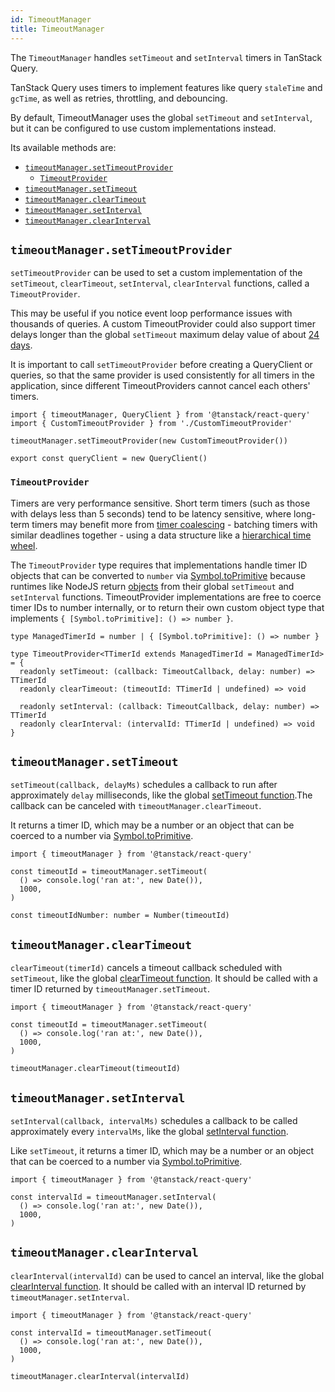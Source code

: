 ```yaml
---
id: TimeoutManager
title: TimeoutManager
---
```


The `TimeoutManager` handles `setTimeout` and `setInterval` timers in TanStack Query.

TanStack Query uses timers to implement features like query `staleTime` and `gcTime`, as well as retries, throttling, and debouncing.

By default, TimeoutManager uses the global `setTimeout` and `setInterval`, but it can be configured to use custom implementations instead.

Its available methods are:

- [`timeoutManager.setTimeoutProvider`](#timeoutmanagersettimeoutprovider)
  - [`TimeoutProvider`](#timeoutprovider)
- [`timeoutManager.setTimeout`](#timeoutmanagersettimeout)
- [`timeoutManager.clearTimeout`](#timeoutmanagercleartimeout)
- [`timeoutManager.setInterval`](#timeoutmanagersetinterval)
- [`timeoutManager.clearInterval`](#timeoutmanagerclearinterval)

## `timeoutManager.setTimeoutProvider`

`setTimeoutProvider` can be used to set a custom implementation of the `setTimeout`, `clearTimeout`, `setInterval`, `clearInterval` functions, called a `TimeoutProvider`.

This may be useful if you notice event loop performance issues with thousands of queries. A custom TimeoutProvider could also support timer delays longer than the global `setTimeout` maximum delay value of about [24 days](https://developer.mozilla.org/en-US/docs/Web/API/Window/setTimeout#maximum_delay_value).

It is important to call `setTimeoutProvider` before creating a QueryClient or queries, so that the same provider is used consistently for all timers in the application, since different TimeoutProviders cannot cancel each others' timers.

```tsx
import { timeoutManager, QueryClient } from '@tanstack/react-query'
import { CustomTimeoutProvider } from './CustomTimeoutProvider'

timeoutManager.setTimeoutProvider(new CustomTimeoutProvider())

export const queryClient = new QueryClient()
```

### `TimeoutProvider`

Timers are very performance sensitive. Short term timers (such as those with delays less than 5 seconds) tend to be latency sensitive, where long-term timers may benefit more from [timer coalescing](https://en.wikipedia.org/wiki/Timer_coalescing) - batching timers with similar deadlines together - using a data structure like a [hierarchical time wheel](https://www.npmjs.com/package/timer-wheel).

The `TimeoutProvider` type requires that implementations handle timer ID objects that can be converted to `number` via [Symbol.toPrimitive][toPrimitive] because runtimes like NodeJS return [objects][nodejs-timeout] from their global `setTimeout` and `setInterval` functions. TimeoutProvider implementations are free to coerce timer IDs to number internally, or to return their own custom object type that implements `{ [Symbol.toPrimitive]: () => number }`.

[nodejs-timeout]: https://nodejs.org/api/timers.html#class-timeout
[toPrimitive]: https://developer.mozilla.org/en-US/docs/Web/JavaScript/Reference/Global_Objects/Symbol/toPrimitive

```tsx
type ManagedTimerId = number | { [Symbol.toPrimitive]: () => number }

type TimeoutProvider<TTimerId extends ManagedTimerId = ManagedTimerId> = {
  readonly setTimeout: (callback: TimeoutCallback, delay: number) => TTimerId
  readonly clearTimeout: (timeoutId: TTimerId | undefined) => void

  readonly setInterval: (callback: TimeoutCallback, delay: number) => TTimerId
  readonly clearInterval: (intervalId: TTimerId | undefined) => void
}
```

## `timeoutManager.setTimeout`

`setTimeout(callback, delayMs)` schedules a callback to run after approximately `delay` milliseconds, like the global [setTimeout function](https://developer.mozilla.org/en-US/docs/Web/API/Window/setTimeout).The callback can be canceled with `timeoutManager.clearTimeout`.

It returns a timer ID, which may be a number or an object that can be coerced to a number via [Symbol.toPrimitive][toPrimitive].

```tsx
import { timeoutManager } from '@tanstack/react-query'

const timeoutId = timeoutManager.setTimeout(
  () => console.log('ran at:', new Date()),
  1000,
)

const timeoutIdNumber: number = Number(timeoutId)
```

## `timeoutManager.clearTimeout`

`clearTimeout(timerId)` cancels a timeout callback scheduled with `setTimeout`, like the global [clearTimeout function](https://developer.mozilla.org/en-US/docs/Web/API/Window/clearTimeout). It should be called with a timer ID returned by `timeoutManager.setTimeout`.

```tsx
import { timeoutManager } from '@tanstack/react-query'

const timeoutId = timeoutManager.setTimeout(
  () => console.log('ran at:', new Date()),
  1000,
)

timeoutManager.clearTimeout(timeoutId)
```

## `timeoutManager.setInterval`

`setInterval(callback, intervalMs)` schedules a callback to be called approximately every `intervalMs`, like the global [setInterval function](https://developer.mozilla.org/en-US/docs/Web/API/Window/setInterval).

Like `setTimeout`, it returns a timer ID, which may be a number or an object that can be coerced to a number via [Symbol.toPrimitive](https://developer.mozilla.org/en-US/docs/Web/JavaScript/Reference/Global_Objects/Symbol/toPrimitive).

```tsx
import { timeoutManager } from '@tanstack/react-query'

const intervalId = timeoutManager.setInterval(
  () => console.log('ran at:', new Date()),
  1000,
)
```

## `timeoutManager.clearInterval`

`clearInterval(intervalId)` can be used to cancel an interval, like the global [clearInterval function](https://developer.mozilla.org/en-US/docs/Web/API/Window/clearInterval). It should be called with an interval ID returned by `timeoutManager.setInterval`.

```tsx
import { timeoutManager } from '@tanstack/react-query'

const intervalId = timeoutManager.setTimeout(
  () => console.log('ran at:', new Date()),
  1000,
)

timeoutManager.clearInterval(intervalId)
```
